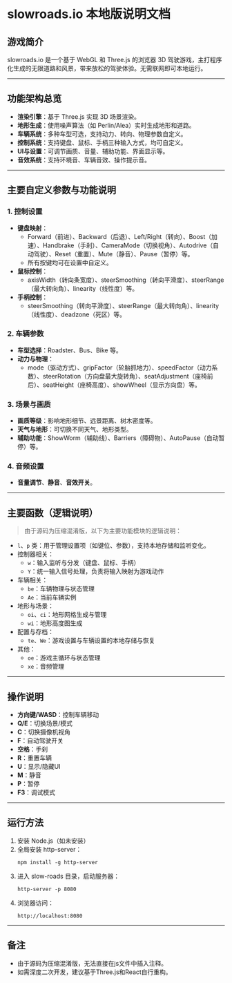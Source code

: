 # slowroads.io 本地版说明文档

## 游戏简介
slowroads.io 是一个基于 WebGL 和 Three.js 的浏览器 3D 驾驶游戏，主打程序化生成的无限道路和风景，带来放松的驾驶体验。无需联网即可本地运行。

---

## 功能架构总览

- **渲染引擎**：基于 Three.js 实现 3D 场景渲染。
- **地形生成**：使用噪声算法（如 Perlin/Alea）实时生成地形和道路。
- **车辆系统**：多种车型可选，支持动力、转向、物理参数自定义。
- **控制系统**：支持键盘、鼠标、手柄三种输入方式，均可自定义。
- **UI与设置**：可调节画质、音量、辅助功能、界面显示等。
- **音效系统**：支持环境音、车辆音效、操作提示音。

---

## 主要自定义参数与功能说明

### 1. 控制设置
- **键盘映射**：
  - Forward（前进）、Backward（后退）、Left/Right（转向）、Boost（加速）、Handbrake（手刹）、CameraMode（切换视角）、Autodrive（自动驾驶）、Reset（重置）、Mute（静音）、Pause（暂停）等。
  - 所有按键均可在设置中自定义。
- **鼠标控制**：
  - axisWidth（转向条宽度）、steerSmoothing（转向平滑度）、steerRange（最大转向角）、linearity（线性度）等。
- **手柄控制**：
  - steerSmoothing（转向平滑度）、steerRange（最大转向角）、linearity（线性度）、deadzone（死区）等。

### 2. 车辆参数
- **车型选择**：Roadster、Bus、Bike 等。
- **动力与物理**：
  - mode（驱动方式）、gripFactor（轮胎抓地力）、speedFactor（动力系数）、steerRotation（方向盘最大旋转角）、seatAdjustment（座椅前后）、seatHeight（座椅高度）、showWheel（显示方向盘）等。

### 3. 场景与画质
- **画质等级**：影响地形细节、远景距离、树木密度等。
- **天气与地形**：可切换不同天气、地形类型。
- **辅助功能**：ShowWorm（辅助线）、Barriers（障碍物）、AutoPause（自动暂停）等。

### 4. 音频设置
- **音量调节**、**静音**、**音效开关**。

---

## 主要函数（逻辑说明）

> 由于源码为压缩混淆版，以下为主要功能模块的逻辑说明：

- `l`、`p` 类：用于管理设置项（如键位、参数），支持本地存储和监听变化。
- 控制器相关：
  - `w`：输入监听与分发（键盘、鼠标、手柄）
  - `Y`：统一输入信号处理，负责将输入映射为游戏动作
- 车辆相关：
  - `be`：车辆物理与状态管理
  - `Ae`：当前车辆实例
- 地形与场景：
  - `oi`、`ci`：地形网格生成与管理
  - `wi`：地形高度图生成
- 配置与存档：
  - `te`、`We`：游戏设置与车辆设置的本地存储与恢复
- 其他：
  - `oe`：游戏主循环与状态管理
  - `xe`：音频管理

---

## 操作说明

- **方向键/WASD**：控制车辆移动
- **Q/E**：切换场景/模式
- **C**：切换摄像机视角
- **F**：自动驾驶开关
- **空格**：手刹
- **R**：重置车辆
- **U**：显示/隐藏UI
- **M**：静音
- **P**：暂停
- **F3**：调试模式

---

## 运行方法

1. 安装 Node.js（如未安装）
2. 全局安装 http-server：
   ```
   npm install -g http-server
   ```
3. 进入 slow-roads 目录，启动服务器：
   ```
   http-server -p 8080
   ```
4. 浏览器访问：
   ```
   http://localhost:8080
   ```

---

## 备注

- 由于源码为压缩混淆版，无法直接在js文件中插入注释。
- 如需深度二次开发，建议基于Three.js和React自行重构。 